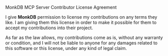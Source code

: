 MonkDB MCP Server Contributor License Agreement

I give **MonkDB** permission to license my contributions on any terms they like. I am giving them this license in order to make it possible for them to accept my contributions into their project.

As far as the law allows, my contributions come as is, without any warranty or condition, and I will not be liable to anyone for any damages related to this software or this license, under any kind of legal claim.